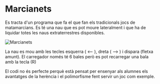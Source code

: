Marcianets
============
Es tracta d'un programa que fa el que fan els tradicionals jocs de matamarcians. Es té una nau que es pot moure lateralment i que ha de liquidar totes les naus extraterrestres disponibles.

![Marcianets](http://imageshack.com/a/img809/5452/kwpf.png "screenshoot marcianets")

La nau es mou amb les tecles esquerra ( <-- ), dreta ( --> ) i dispara (fletxa amunt). El carregador només té 6 bales però es pot recarregar una bala amb la tecla (R)

El codi no és perfecte perquè està pensat per ensenyar als alumnes els avantatges de la herència i el polimorfisme fent servir un joc com exemple.


